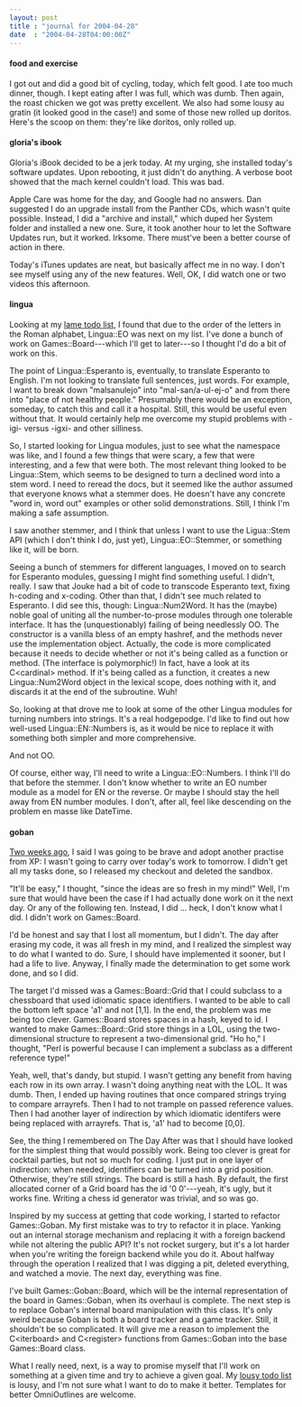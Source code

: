 ```yaml
---
layout: post
title : "journal for 2004-04-28"
date  : "2004-04-28T04:00:00Z"
---
```

<h4>food and exercise</h4>I got out and did a good bit of cycling, today, which felt good.  I ate too much dinner, though.  I kept eating after I was full, which was dumb.  Then again, the roast chicken we got was pretty excellent.  We also had some lousy au gratin (it looked good in the case!) and some of those new rolled up doritos.  Here's the scoop on them: they're like doritos, only rolled up.<h4>gloria's ibook</h4>Gloria's iBook decided to be a jerk today.  At my urging, she installed today's software updates.  Upon rebooting, it just didn't do anything.  A verbose boot showed that the mach kernel couldn't load.  This was bad.

Apple Care was home for the day, and Google had no answers.  Dan suggested I do an upgrade install from the Panther CDs, which wasn't quite possible.  Instead, I did a "archive and install," which duped her System folder and installed a new one.  Sure, it took another hour to let the Software Updates run, but it worked.  Irksome.  There must've been a better course of action in there.

Today's iTunes updates are neat, but basically affect me in no way.  I don't see myself using any of the new features.  Well, OK, I did watch one or two videos this afternoon.<h4>lingua</h4>Looking at my <a href='http://rjbs.manxome.org/todo.html'>lame todo list</a>, I found that due to the order of the letters in the Roman alphabet, Lingua::EO was next on my list.  I've done a bunch of work on Games::Board---which I'll get to later---so I thought I'd do a bit of work on this.

The point of Lingua::Esperanto is, eventually, to translate Esperanto to English.  I'm not looking to translate full sentences, just words.  For example, I want to break down "malsanulejo" into "mal-san/a-ul-ej-o" and from there into "place of not healthy people."  Presumably there would be an exception, someday, to catch this and call it a hospital.  Still, this would be useful even without that.  It would certainly help me overcome my stupid problems with -igi- versus -igxi- and other silliness.

So, I started looking for Lingua modules, just to see what the namespace was like, and I found a few things that were scary, a few that were interesting, and a few that were both.  The most relevant thing looked to be Lingua::Stem, which seems to be designed to turn a declined word into a stem word.  I need to reread the docs, but it seemed like the author assumed that everyone knows what a stemmer does.  He doesn't have any concrete "word in, word out" examples or other solid demonstrations.  Still, I think I'm making a safe assumption.

I saw another stemmer, and I think that unless I want to use the Ligua::Stem API (which I don't think I do, just yet), Lingua::EO::Stemmer, or something like it, will be born.

Seeing a bunch of stemmers for different languages, I moved on to search for Esperanto modules, guessing I might find something useful.  I didn't, really. I saw that Jouke had a bit of code to transcode Esperanto text, fixing h-coding and x-coding.  Other than that, I didn't see much related to Esperanto.  I did see this, though: Lingua::Num2Word.  It has the (maybe) noble goal of uniting all the number-to-prose modules through one tolerable interface.  It has the (unquestionably) failing of being needlessly OO.  The constructor is a vanilla bless of an empty hashref, and the methods never use the implementation object. Actually, the code is more complicated because it needs to decide whether or not it's being called as a function or method.  (The interface is polymorphic!) In fact, have a look at its C&lt;cardinal&gt; method.  If it's being called as a function, it creates a new Lingua::Num2Word object in the lexical scope, does nothing with it, and discards it at the end of the subroutine.  Wuh!

So, looking at that drove me to look at some of the other Lingua modules for turning numbers into strings.  It's a real hodgepodge.  I'd like to find out how well-used Lingua::EN::Numbers is, as it would be nice to replace it with something both simpler and more comprehensive.

And not OO.

Of course, either way, I'll need to write a Lingua::EO::Numbers.  I think I'll do that before the stemmer.  I don't know whether to write an EO number module as a model for EN or the reverse.  Or maybe I should stay the hell away from EN number modules.  I don't, after all, feel like descending on the problem en masse like DateTime.<h4>goban</h4><a href='http://use.perl.org/~rjbs/journal/18339'>Two weeks ago</a>, I said I was going to be brave and adopt another practise from XP: I wasn't going to carry over today's work to tomorrow.  I didn't get all my tasks done, so I released my checkout and deleted the sandbox.

"It'll be easy," I thought, "since the ideas are so fresh in my mind!"  Well, I'm sure that would have been the case if I had actually done work on it the next day.  Or any of the following ten.  Instead, I did ... heck, I don't know what I did.  I didn't work on Games::Board.

I'd be honest and say that I lost all momentum, but I didn't.  The day after erasing my code, it was all fresh in my mind, and I realized the simplest way to do what I wanted to do.  Sure, I should have implemented it sooner, but I had a life to live.  Anyway, I finally made the determination to get some work done, and so I did.

The target I'd missed was a Games::Board::Grid that I could subclass to a chessboard that used idiomatic space identifiers.  I wanted to be able to call the bottom left space 'a1' and not [1,1].  In the end, the problem was me being too clever.  Games::Board stores spaces in a hash, keyed to id.  I wanted to make Games::Board::Grid store things in a LOL, using the two-dimensional structure to represent a two-dimensional grid.  "Ho ho," I thought, "Perl is powerful because I can implement a subclass as a different reference type!" 

Yeah, well, that's dandy, but stupid.  I wasn't getting any benefit from having each row in its own array.  I wasn't doing anything neat with the LOL.  It was dumb.  Then, I ended up having routines that once compared strings trying to compare arrayrefs.  Then I had to not trample on passed reference values.  Then I had another layer of indirection by which idiomatic identifers were being replaced with arrayrefs.  That is, 'a1' had to become [0,0].

See, the thing I remembered on The Day After was that I should have looked for the simplest thing that would possibly work.  Being too clever is great for cocktail parties, but not so much for coding.  I just put in one layer of indirection: when needed, identifiers can be turned into a grid position. Otherwise, they're still strings.  The board is still a hash.  By default, the first allocated corner of a Grid board has the id '0 0'---yeah, it's ugly, but it works fine.  Writing a chess id generator was trivial, and so was go.

Inspired by my success at getting that code working, I started to refactor Games::Goban.  My first mistake was to try to refactor it in place.  Yanking out an internal storage mechanism and replacing it with a foreign backend while not altering the public API?  It's not rocket surgery, but it's a lot harder when you're writing the foreign backend while you do it.  About halfway through the operation I realized that I was digging a pit, deleted everything, and watched a movie.  The next day, everything was fine.

I've built Games::Goban::Board, which will be the internal representation of the board in Games::Goban, when its overhaul is complete.  The next step is to replace Goban's internal board manipulation with this class.  It's only weird because Goban is both a board tracker and a game tracker.  Still, it shouldn't be so complicated.  It will give me a reason to implement the C&lt;iterboard&gt; and C&lt;register&gt; functions from Games::Goban into the base Games::Board class.

What I really need, next, is a way to promise myself that I'll work on something at a given time and try to achieve a given goal.  My <a href='http://rjbs.manxome.org/todo.html'>lousy todo list</a> is lousy, and I'm not sure what I want to do to make it better.  Templates for better OmniOutlines are welcome.

